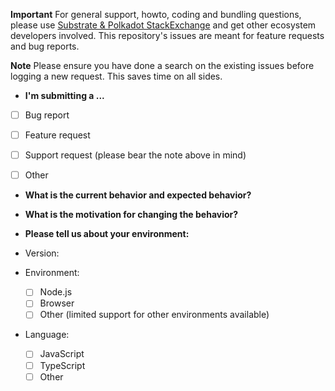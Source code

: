 **Important** For general support, howto, coding and bundling questions, please use [Substrate & Polkadot StackExchange](https://substrate.stackexchange.com/) and get other ecosystem developers involved. This repository's issues are meant for feature requests and bug reports.

**Note** Please ensure you have done a search on the existing issues before logging a new request. This saves time on all sides.


* **I'm submitting a ...**

<!--- Try and classify your actual report -->

  - [ ] Bug report
  - [ ] Feature request
  - [ ] Support request (please bear the note above in mind)
  - [ ] Other


* **What is the current behavior and expected behavior?**

<!--- If you're describing a bug, tell us what should happen -->
<!--- If you're suggesting a change/improvement, tell us how it should work -->


* **What is the motivation for changing the behavior?**

<!--- Not obligatory, but suggest a motivation for the request -->
<!--- or ideas how to implement the addition or change -->


* **Please tell us about your environment:**

<!--- Include as many relevant details about the environment you experienced the issue in -->
<!--- Also snsure that you have tested against the latest stable releases if a bug -->

  - Version:
  - Environment:

    - [ ] Node.js
    - [ ] Browser
    - [ ] Other (limited support for other environments available)

  - Language:

    - [ ] JavaScript
    - [ ] TypeScript
    - [ ] Other
